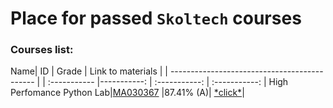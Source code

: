 # Place for passed **``Skoltech``** courses

### Courses list:
 Name| ID | Grade | Link to materials |
| -------------------------------------------- |
| :----------- |-----------: | :-----------: | :-----------: |
High Perfomance Python Lab|[MA030367](http://files.skoltech.ru/data/edu/syllabuses/2021/MA030367.pdf?v=isslh1)		|87.41% (A)| [\*click\*](HPPython/)| 

